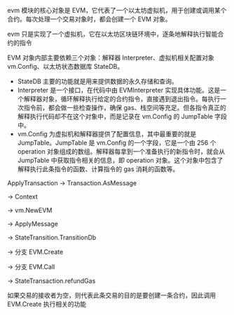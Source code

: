 evm 模块的核心对象是 EVM，它代表了一个以太坊虚拟机，用于创建或调用某个合约。每次处理一个交易对象时，都会创建一个 EVM 对象。

evm 只是实现了一个虚拟机，它在以太坊区块链环境中，逐条地解释执行智能合约的指令

EVM 对象内部主要依赖三个对象：解释器 Interpreter、虚拟机相关配置对象 vm.Config、以太坊状态数据库 StateDB。



* StateDB 主要的功能就是用来提供数据的永久存储和查询。
* Interpreter 是一个接口，在代码中由 EVMInterpreter 实现具体功能。这是一个解释器对象，循环解释执行给定的合约指令，直接遇到退出指令。每执行一次指令前，都会做一些检查操作，确保 gas、栈空间等充足。但各指令真正的解释执行代码却不在这个对象中，而是记录在 vm.Config 的 JumpTable 字段中。
* vm.Config 为虚拟机和解释器提供了配置信息，其中最重要的就是 JumpTable。JumpTable 是 vm.Config 的一个字段，它是一个由 256 个 operation 对象组成的数组。解释器每拿到一个准备执行的新指令时，就会从 JumpTable 中获取指令相关的信息，即 operation 对象。这个对象中包含了解释执行此条指令的函数、计算指令的 gas 消耗的函数等。

ApplyTransaction -&gt; Transaction.AsMessage

-&gt; Context

-&gt; vm.NewEVM

-&gt; ApplyMessage

-&gt; StateTransition.TransitionDb

-&gt; 分支 EVM.Create

-&gt; 分支 EVM.Call

-&gt; StateTransaction.refundGas

如果交易的接收者为空，则代表此条交易的目的是要创建一条合约，因此调用 EVM.Create 执行相关的功能

